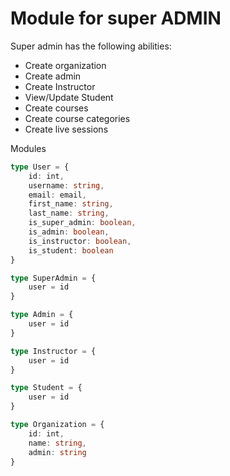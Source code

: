 # Module for super ADMIN

Super admin has the following abilities:
- Create organization
- Create admin
- Create Instructor
- View/Update Student
- Create courses
- Create course categories
- Create live sessions

Modules
```ts
type User = {
	id: int,
	username: string,
	email: email,
	first_name: string,
	last_name: string,
	is_super_admin: boolean,
	is_admin: boolean,
	is_instructor: boolean,
	is_student: boolean
}

type SuperAdmin = {
	user = id
}

type Admin = {
	user = id
}

type Instructor = {
	user = id
}

type Student = {
	user = id
}

type Organization = {
	id: int,
	name: string,
	admin: string
}
```
